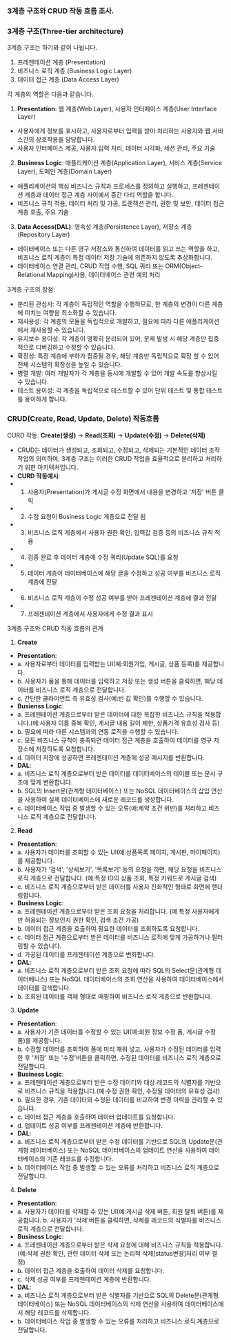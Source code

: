 ### 3계층 구조와 CRUD 작동 흐름 조사.

### 3계층 구조(Three-tier architecture)

3계층 구조는 하기와 같이 나뉩니다.
1. 프레젠테이션 계층 (Presentation)
2. 비즈니스 로직 계층 (Business Logic Layer)
3. 데이터 접근 계층 (Data Access Layer)

각 계층의 역할은 다음과 같습니다.
1. **Presentation**: 웹 계층(Web Layer), 사용자 인터페이스 계층(User Interface Layer)
* 사용자에게 정보를 표시하고, 사용자로부터 입력을 받아 처리하는 사용자와 웹 서비스간의 상호작용을 담당합니다.
* 사용자 인터페이스 제공, 사용자 입력 처리, 데이터 시각화, 세션 관리, 주요 기술
2. **Business Logic**: 애플리케이션 계층(Application Layer), 서비스 계층(Service Layer), 도메인 계층(Domain Layer)
* 애플리케이션의 핵심 비즈니스 규칙과 프로세스를 정의하고 실행하고, 프레젠테이션 계층과 데이터 접근 계층 사이에서 중간 다리 역할을 합니다.
* 비즈니스 규칙 적용, 데이터 처리 및 가공, 트랜잭션 관리, 권한 및 보안, 데이터 접근 계층 호출, 주요 기술
3. **Data Access(DAL)**: 영속성 계층(Persistence Layer), 저장소 계층(Repository Layer)
* 데이터베이스 또는 다른 영구 저장소와 통신하여 데이터를 읽고 쓰는 역할을 하고, 비즈니스 로직 계층이 특정 데이터 저장 기술에 의존하지 않도록 추상화합니다.
* 데이터베이스 연결 관리, CRUD 작업 수행, SQL 쿼리 또는 ORM(Object-Relational Mapping)사용, 데이터베이스 관련 예외 처리

3계층 구조의 장점:
* 분리된 관심사: 각 계층이 독립적인 역할을 수행하므로, 한 계층의 변경이 다른 계층에 미치는 여향을 최소화할 수 있습니다.
* 재사용성: 각 계층의 모듈을 독립적으로 개발하고, 필요에 따라 다른 애플리케이션에서 재사용할 수 있습니다.
* 유지보수 용이성: 각 계층이 명확히 분리되어 있어, 문제 발생 시 해당 계층만 집중적으로 디버깅하고 수정할 수 있습니다.
* 확장성: 특정 계층에 부하가 집중될 경우, 해당 계층만 독립적으로 확장 할 수 있어 전체 시스템의 확장성을 높일 수 있습니다.
* 병렬 개발: 여러 개발자가 각 계층을 동시에 개발할 수 있어 개발 속도를 향상시킬 수 있습니다.
* 테스트 용이성: 각 계층을 독립적으로 테스트할 수 있어 단위 테스트 및 통합 테스트를 용이하게 합니다.

### CRUD(Create, Read, Update, Delete) 작동흐름

CURD 작동: **Create(생성)** → **Read(조회)** → **Update(수정)** → **Delete(삭제)**
* CRUD는 데이터가 생성되고, 조회되고, 수정되고, 삭제되는 기본적인 데이터 조작 작업의 의미하여, 3계층 구조는 이러한 CRUD 작업을 효율적으로 분리하고 처리하기 위한 아키텍처입니다.
* **CURD 작동예시**:
* 1. 사용자(Presentation)가 게시글 수정 화면에서 내용을 변경하고 '저장' 버튼 클릭
* 2. 수정 요청이 Business Logic 계층으로 전달 됨
* 3. 비즈니스 로직 계층에서 사용자 권한 확인, 입력값 검증 등의 비즈니스 규칙 적용
* 4. 검증 완료 후 데이터 계층에 수정 쿼리(Update SQL)를 요청
* 5. 데이터 계층이 데이터베이스에 해당 글을 수정하고 성공 여부를 비즈니스 로직 계층에 전달
* 6. 비즈니스 로직 계층이 수정 성공 여부를 받아 프레젠테이션 계층에 결과 전달
* 7. 프레젠테이션 계층에서 사용자에게 수정 결과 표시

3계층 구조와 CRUD 작동 흐름의 관계
1. **Create**
* **Presentation**: 
* a. 사용자로부터 데이터를 입력받는 UI(예:회원가입, 게시글, 상품 등록)를 제공합니다.
* b. 사용자가 폼을 통해 데이터를 입력하고 저장 또는 생성 버튼을 클릭하면, 해당 데이터를 비즈니스 로직 계층으로 전달합니다.
* c. 간단한 클라이언트 측 유효성 검사(예:빈 값 확인)를 수행할 수 있습니다.
* **Busienss Logic**: 
* a. 프레젠테이션 계층으로부터 받은 데이터에 대한 복잡한 비즈니스 규칙을 적용합니다.(예:사용자 이름 중복 확인, 게시글 내용 길이 제한, 상품가격 유효성 검사 등) 
* b. 필요에 따라 다른 시스템과의 연동 로직을 수행할 수 있습니다.
* c. 모든 비즈니스 규칙이 충족되면 데이터 접근 계층을 호출하여 데이터를 영구 저장소에 저장하도록 요청합니다.
* d. 데이터 저장에 성공하면 프레젠테이션 계층에 성공 메시지를 반환합니다.
* **DAL**:
* a. 비즈니스 로직 계층으로부터 받은 데이터를 데이터베이스의 테이블 또는 문서 구조에 맞게 변환합니다.
* b. SQL의 Insert문(관계형 데이터베이스) 또는 NoSQL 데이터베이스의 삽입 연산을 사용하여 실제 데이터베이스에 새로운 레코드를 생성합니다.
* c. 데이터베이스 작업 중 발생할 수 있는 오류(예:제약 조건 위반)를 처리하고 비즈니스 로직 계층으로 전달합니다.
2. **Read**
* **Presentation**:
* a. 사용자가 데이터를 조회할 수 있는 UI(예:상품목록 페이지, 게시판, 마이페이지)를 제공합니다.
* b. 사용자가 '검색', '상세보기', '목록보기' 등의 요청을 하면, 해당 요청을 비즈니스 로직 게층으로 전달합니다. (예:특정 ID의 상품 조회, 특정 키워드로 게시글 검색)
* c. 비즈니스 로직 계층으로부터 받은 데이터를 사용자 친화적인 형태로 화면에 랜더링합니다.
* **Business Logic**:
* a. 프레젠테이션 계층으로부터 받은 조회 요청을 처리합니다. (예 특정 사용자에게만 허용되는 정보인지 권한 확인, 검색 조건 가공)
* b. 데이터 접근 계층을 호출하여 필요한 데이터를 조회하도록 요청합니다.
* c. 데이터 접근 계층으로부터 받은 데이터를 비즈니스 로직에 맞게 가공하거나 필터링할 수 있습니다.
* d. 가공된 데이터를 프레젠테이션 계층으로 변화합니다.
* **DAL**:
* a. 비즈니스 로직 계층으로부터 받은 조회 요청에 따라 SQL의 Select문(관계형 데이터베니스) 또는 NoSQL 데이터베이스의 조회 연산을 사용하여 데이터베이스에서 데이터를 검색합니다.
* b. 조회된 데이터를 객체 형태로 매핑하여 비즈니스 로직 게층으로 반환합니다.
3. **Update**
* **Presentation**:
* a. 사용자가 기존 데이터를 수정할 수 있는 UI(예:회원 정보 수정 폼, 게시글 수정 폼)를 제공합니다.
* b. 수정할 데이터를 조회하여 폼에 미리 채워 넣고, 사용자가 수정된 데이터를 입력한 후 '저장' 또는 '수정'버튼을 클릭하면, 수정된 데이터를 비즈니스 로직 계층으로 전달합니다.
* **Business Logic**:
* a. 프레젠테이션 계층으로부터 받은 수정 데이터와 대상 레코드의 식별자를 기반으로 비즈니스 규칙을 적용합니다.(예:수정 권한 확인, 수정될 데이터의 유효성 검사)
* b. 필요한 경우, 기존 데이터와 수정된 데이터를 비교하여 변경 이력을 관리할 수 있습니다.
* c. 데이터 접근 계층을 호출하여 데이터 업데이트를 요청합니다.
* d. 업데이트 성공 여부를 프레젠테이션 계층에 반환합니다.
* **DAL**:
* a. 비즈니스 로직 계층으로부터 받은 수정 데이터를 기반으로 SQL의 Update문(관계형 데이터베이스) 또는 NoSQL 데이터베이스의 업데이트 연산을 사용하여 데이터베이스의 기존 레코드를 수정합니다.
* b. 데이터베이스 작업 중 발생할 수 있는 오류를 처리하고 비즈니스 로직 계층으로 전달합니다.
4. **Delete**
* **Presentation**:
* a. 사용자가 데이터를 삭제할 수 있는 UI(예:게시글 삭제 버튼, 회원 탈퇴 버튼)를 제공합니다.
b. 사용자가 '삭제'버튼을 클릭하면, 삭제를 레코드의 식별자를 비즈니스 로직 계층으로 전달합니다.
* **Business Logic**:
* a. 프레젠테이션 계층으로부터 받은 삭제 요청에 대해 비즈니스 규칙을 적용합니다.(예:삭제 권한 확인, 관련 데이터 삭제 또는 논리적 삭제[status변경]처리 여부 결정)
* b. 데이터 접근 계층을 호출하여 데이터 삭제를 요청합니다.
* c. 삭제 성공 여부를 프레젠테이션 계층에 반환합니다.
* **DAL**:
* a. 비즈니스 로직 계층으로부터 받은 식별자를 기반으로 SQL의 Delete문(관계형 데이터베이스) 또는 NoSQL 데이터베이스의 삭제 연산을 사용하여 데이터베이스에서 해당 레코드를 삭제합니다.
* b. 데이터베이스 작업 중 발생할 수 있는 오류를 처리하고 비즈니스 로직 계층으로 전달합니다.